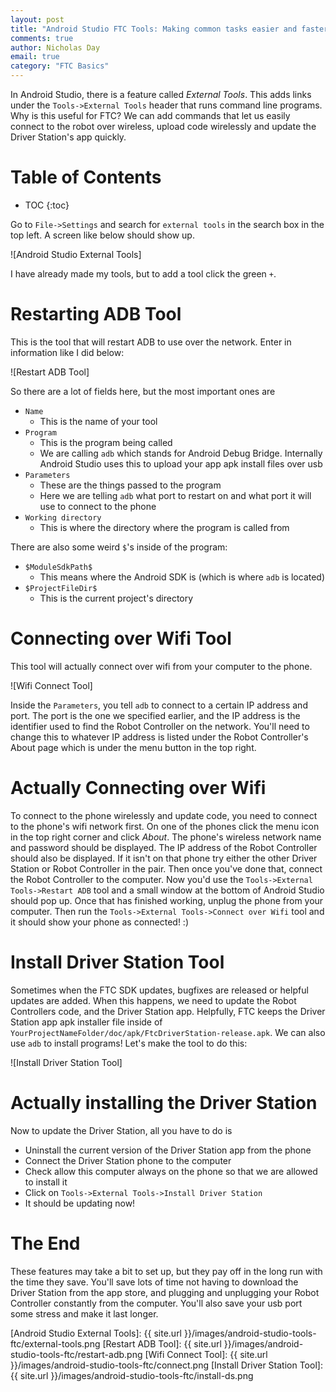 ```yaml
---
layout: post
title: "Android Studio FTC Tools: Making common tasks easier and faster"
comments: true
author: Nicholas Day
email: true
category: "FTC Basics"
---
```


In Android Studio, there is a feature called _External Tools_. This adds links under the `Tools->External Tools` header that runs command line programs. Why is this useful for FTC? We can add commands that let us easily connect to the robot over wireless, upload code wirelessly and update the Driver Station's app quickly.

# Table of Contents

- TOC
{:toc}

Go to `File->Settings` and search for `external tools` in the search box in the top left. A screen like below should show up.

![Android Studio External Tools]

I have already made my tools, but to add a tool click the green `+`.

# Restarting ADB Tool

This is the tool that will restart ADB to use over the network. Enter in information like I did below:

![Restart ADB Tool]

So there are a lot of fields here, but the most important ones are

- `Name`
  - This is the name of your tool
- `Program`
  - This is the program being called
  - We are calling `adb` which stands for Android Debug Bridge. Internally Android Studio uses this to upload your app apk install files over usb
- `Parameters`
  - These are the things passed to the program
  - Here we are telling `adb` what port to restart on and what port it will use to connect to the phone
- `Working directory`
  - This is where the directory where the program is called from

There are also some weird `$`'s inside of the program:

- `$ModuleSdkPath$`
  - This means where the Android SDK is (which is where `adb` is located)
- `$ProjectFileDir$`
  - This is the current project's directory

# Connecting over Wifi Tool

This tool will actually connect over wifi from your computer to the phone.

![Wifi Connect Tool]

Inside the `Parameters`, you tell `adb` to connect to a certain IP address and port. The port is the one we specified earlier, and the IP address is the identifier used to find the Robot Controller on the network. You'll need to change this to whatever IP address is listed under the Robot Controller's About page which is under the menu button in the top right.

# Actually Connecting over Wifi

To connect to the phone wirelessly and update code, you need to connect to the phone's wifi network first. On one of the phones click the menu icon in the top right corner and click _About_. The phone's wireless network name and password should be displayed. The IP address of the Robot Controller should also be displayed. If it isn't on that phone try either the other Driver Station or Robot Controller in the pair. Then once you've done that, connect the Robot Controller to the computer. Now you'd use the `Tools->External Tools->Restart ADB` tool and a small window at the bottom of Android Studio should pop up. Once that has finished working, unplug the phone from your computer. Then run the `Tools->External Tools->Connect over Wifi` tool and it should show your phone as connected! :)

# Install Driver Station Tool

Sometimes when the FTC SDK updates, bugfixes are released or helpful updates are added. When this happens, we need to update the Robot Controllers code, and the Driver Station app. Helpfully, FTC keeps the Driver Station app apk installer file inside of `YourProjectNameFolder/doc/apk/FtcDriverStation-release.apk`. We can also use `adb` to install programs! Let's make the tool to do this:

![Install Driver Station Tool]

# Actually installing the Driver Station

Now to update the Driver Station, all you have to do is

- Uninstall the current version of the Driver Station app from the phone
- Connect the Driver Station phone to the computer
- Check allow this computer always on the phone so that we are allowed to install it
- Click on `Tools->External Tools->Install Driver Station`
- It should be updating now!

# The End

These features may take a bit to set up, but they pay off in the long run with the time they save. You'll save lots of time not having to download the Driver Station from the app store, and plugging and unplugging your Robot Controller constantly from the computer. You'll also save your usb port some stress and make it last longer.

[Android Studio External Tools]: {{ site.url }}/images/android-studio-tools-ftc/external-tools.png
[Restart ADB Tool]: {{ site.url }}/images/android-studio-tools-ftc/restart-adb.png
[Wifi Connect Tool]: {{ site.url }}/images/android-studio-tools-ftc/connect.png
[Install Driver Station Tool]: {{ site.url }}/images/android-studio-tools-ftc/install-ds.png
